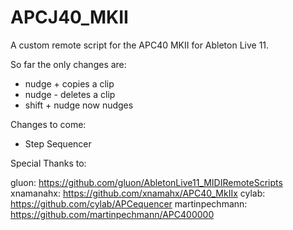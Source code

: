 # APCJ40_MKII

A custom remote script for the APC40 MKII for Ableton Live 11. 

So far the only changes are: 

- nudge + copies a clip 
- nudge - deletes a clip 
- shift + nudge now nudges 

Changes to come: 

- Step Sequencer 

Special Thanks to: 

gluon: https://github.com/gluon/AbletonLive11_MIDIRemoteScripts
xnamanahx: https://github.com/xnamahx/APC40_MkIIx
cylab: https://github.com/cylab/APCequencer
martinpechmann: https://github.com/martinpechmann/APC400000
